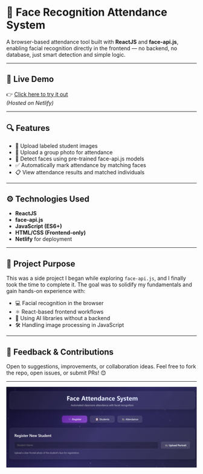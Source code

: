 # 🎯 Face Recognition Attendance System

A browser-based attendance tool built with **ReactJS** and **face-api.js**, enabling facial recognition directly in the frontend — no backend, no database, just smart detection and simple logic.

---

## 🚀 Live Demo  
👉 [Click here to try it out](https://attendance-face-recognition.netlify.app/)  
*(Hosted on Netlify)*

---

## 🔍 Features

- 🎯 Upload labeled student images
- 🎯 Upload a group photo for attendance
- 🧠 Detect faces using pre-trained face-api.js models
- ✅ Automatically mark attendance by matching faces
- 📋 View attendance results and matched individuals

---

## ⚙️ Technologies Used

- **ReactJS**  
- **face-api.js**  
- **JavaScript (ES6+)**  
- **HTML/CSS (Frontend-only)**  
- **Netlify** for deployment  

---

## 📌 Project Purpose

This was a side project I began while exploring `face-api.js`, and I finally took the time to complete it. The goal was to solidify my fundamentals and gain hands-on experience with:

- 💻 Facial recognition in the browser  
- ⚛ React-based frontend workflows  
- 🧠 Using AI libraries without a backend  
- 🛠 Handling image processing in JavaScript

---

## 🤝 Feedback & Contributions

Open to suggestions, improvements, or collaboration ideas. Feel free to fork the repo, open issues, or submit PRs! 😊

---
![Face Recognition Demo](./face.png)


